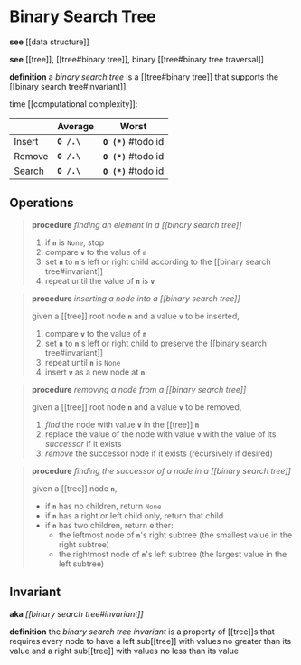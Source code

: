 # Binary Search Tree

**see** [[data structure]]

**see** [[tree]], [[tree#binary tree]], binary [[tree#binary tree traversal]]

**definition** a _binary search tree_ is a [[tree#binary tree]] that supports the [[binary search tree#invariant]]

time [[computational complexity]]:

|        | Average     | Worst                |
| ------ | ----------- | -------------------- |
| Insert | **`O /.\`** | **`O (*)`** #todo id |
| Remove | **`O /.\`** | **`O (*)`** #todo id |
| Search | **`O /.\`** | **`O (*)`** #todo id |

## Operations

> **procedure** _finding an element in a [[binary search tree]]_
>
> 1. if **`n`** is `None`, stop
> 2. compare **`v`** to the value of **`n`**
> 3. set **`n`** to **`n`**'s left or right child according to the [[binary search tree#invariant]]
> 4. repeat until the value of **`n`** is **`v`**

> **procedure** _inserting a node into a [[binary search tree]]_
>
> given a [[tree]] root node **`n`** and a value **`v`** to be inserted,
>
> 1. compare **`v`** to the value of **`n`**
> 2. set **`n`** to **`n`**'s left or right child to preserve the [[binary search tree#invariant]]
> 3. repeat until **`n`** is `None`
> 4. insert **`v`** as a new node at **`n`**

> **procedure** _removing a node from a [[binary search tree]]_
>
> given a [[tree]] root node **`n`** and a value **`v`** to be removed,
>
> 1. _find_ the node with value **`v`** in the [[tree]] **`n`**
> 2. replace the value of the node with value **`v`** with the value of its _successor_ if it exists
> 3. _remove_ the successor node if it exists (recursively if desired)

> **procedure** _finding the successor of a node in a [[binary search tree]]_
>
> given a [[tree]] node **`n`**,
>
> - if **`n`** has no children, return `None`
> - if **`n`** has a right or left child only, return that child
> - if **`n`** has two children, return either:
>   - the leftmost node of **`n`**'s right subtree (the smallest value in the right subtree)
>   - the rightmost node of **`n`**'s left subtree (the largest value in the left subtree)

## Invariant

**aka** _[[binary search tree#invariant]]_

**definition** the _binary search tree invariant_ is a property of [[tree]]s that requires every node to have a left sub[[tree]] with values no greater than its value and a right sub[[tree]] with values no less than its value
